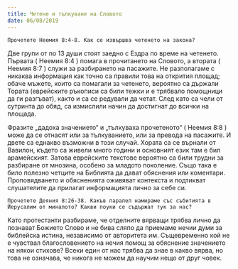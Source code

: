 ```yaml
---
title: Четене и тълкуване на Словото
date: 06/08/2019
---
```


`Прочетете Неемия 8:4-8. Как се извършва четенето на закона?`

Две групи от по 13 души стоят заедно с Ездра по време на четенето. Първата ( Неемия 8:4 ) помага в прочитането на Словото, а втората ( Неемия 8:7 ) служи за разбирането на пасажите. Не разполагаме с никаква информация как точно са правили това на открития площад; обаче мъжете, които са помагали за четенето, вероятно са държали Тората (еврейските ръкописи са били тежки и е трябвало помощници да ги разгъват), както и са се редували да четат. След като са чели от сутринта до обяд, са измислили начин да достигнат до всички на площада.

Фразите „дадоха значението“ и „тълкуваха прочетеното“ ( Неемия 8:8 ) може да се отнасят или за тълкуванието, или за превода на пасажите. И двете са еднакво възможни в този случай. Хората са се върнали от Вавилон, където са живели много години и основният език там е бил арамейският. Затова еврейските текстове вероятно са били трудни за разбиране от мнозина, особено за младото поколение. Също така е било полезно четците на Библията да дават обяснения или коментари. Проповядването и обясненията оживяват контекста и подтикват слушателите да прилагат информацията лично за себе си.

`Прочетете Деяния 8:26-38. Какъв паралел намираме със събитията в Йерусалим от миналото? Какви поуки се съдържат тук за нас?`

Като протестанти разбираме, че отделните вярващи трябва лично да познават Божието Слово и не бива сляпо да приемаме нечии думи за библейска истина, независимо от авторитета им. Същевременно кой не е чувствал благословението на нечия помощ за обяснение значението на някои стихове? Всеки един от нас трябва да знае в какво вярва, но това не означава, че никога не можем да научим нещо от друг човек.